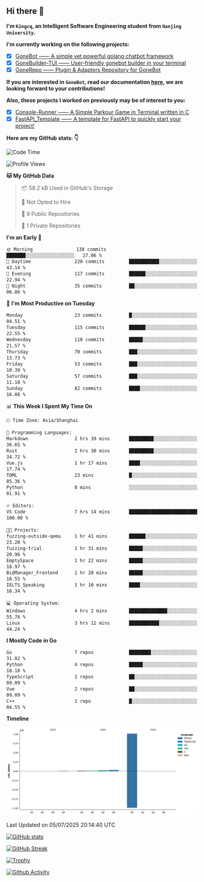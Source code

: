 ## Hi there 👋

**I'm `Kingcq`, an Intelligent Software Engineering student from `Nanjing University`.**

**I'm currently working on the following projects:**

- [x] [GoneBot —— A simple yet powerful golang chatbot framework](https://github.com/gonebot-dev/gonebot)
- [x] [GoneBuilder-TUI —— User-friendly gonebot builder in your terminal](https://github.com/gonebot-dev/gonebuilder-tui)
- [x] [GoneRepo —— Plugin & Adapters Repository for GoneBot](https://github.com/gonebot-dev/gonerepo)

**If you are interested in `GoneBot`, read our documentation [here](https://gonebot-dev.github.io/), we are looking forward to your contributions!**

**Also, these projects I worked on previously may be of interest to you:**

- [x] [Console-Runner —— A Simple Parkour Game in Terminal written in C](https://github.com/Kingcxp/Console-Runners)
- [x] [FastAPI_Template —— A template for FastAPI to quickly start your project!](https://github.com/Kingcxp/FastAPI_Template)

**Here are my GitHub stats: 👇**
<!--START_SECTION:waka-->
![Code Time](http://img.shields.io/badge/Code%20Time-1%2C764%20hrs%2035%20mins-blue)

![Profile Views](http://img.shields.io/badge/Profile%20Views-0-blue)

**🐱 My GitHub Data** 

> 📦 58.2 kB Used in GitHub's Storage 
 > 
> 🚫 Not Opted to Hire
 > 
> 📜 9 Public Repositories 
 > 
> 🔑 1 Private Repositories 
 > 
**I'm an Early 🐤** 

```text
🌞 Morning                138 commits         ███████░░░░░░░░░░░░░░░░░░   27.06 % 
🌆 Daytime                220 commits         ███████████░░░░░░░░░░░░░░   43.14 % 
🌃 Evening                117 commits         ██████░░░░░░░░░░░░░░░░░░░   22.94 % 
🌙 Night                  35 commits          ██░░░░░░░░░░░░░░░░░░░░░░░   06.86 % 
```
📅 **I'm Most Productive on Tuesday** 

```text
Monday                   23 commits          █░░░░░░░░░░░░░░░░░░░░░░░░   04.51 % 
Tuesday                  115 commits         ██████░░░░░░░░░░░░░░░░░░░   22.55 % 
Wednesday                110 commits         █████░░░░░░░░░░░░░░░░░░░░   21.57 % 
Thursday                 70 commits          ███░░░░░░░░░░░░░░░░░░░░░░   13.73 % 
Friday                   53 commits          ███░░░░░░░░░░░░░░░░░░░░░░   10.39 % 
Saturday                 57 commits          ███░░░░░░░░░░░░░░░░░░░░░░   11.18 % 
Sunday                   82 commits          ████░░░░░░░░░░░░░░░░░░░░░   16.08 % 
```


📊 **This Week I Spent My Time On** 

```text
🕑︎ Time Zone: Asia/Shanghai

💬 Programming Languages: 
Markdown                 2 hrs 39 mins       █████████░░░░░░░░░░░░░░░░   36.65 % 
Rust                     2 hrs 30 mins       █████████░░░░░░░░░░░░░░░░   34.72 % 
Vue.js                   1 hr 17 mins        ████░░░░░░░░░░░░░░░░░░░░░   17.74 % 
TOML                     23 mins             █░░░░░░░░░░░░░░░░░░░░░░░░   05.36 % 
Python                   8 mins              ░░░░░░░░░░░░░░░░░░░░░░░░░   01.91 % 

🔥 Editors: 
VS Code                  7 hrs 14 mins       █████████████████████████   100.00 % 

🐱‍💻 Projects: 
fuzzing-outside-qemu     1 hr 41 mins        ██████░░░░░░░░░░░░░░░░░░░   23.28 % 
fuzzing-trial            1 hr 31 mins        █████░░░░░░░░░░░░░░░░░░░░   20.96 % 
EmptySpace               1 hr 22 mins        █████░░░░░░░░░░░░░░░░░░░░   18.97 % 
BidManager_Frontend      1 hr 20 mins        █████░░░░░░░░░░░░░░░░░░░░   18.55 % 
IELTS_Speaking           1 hr 10 mins        ████░░░░░░░░░░░░░░░░░░░░░   16.34 % 

💻 Operating System: 
Windows                  4 hrs 2 mins        ██████████████░░░░░░░░░░░   55.76 % 
Linux                    3 hrs 12 mins       ███████████░░░░░░░░░░░░░░   44.24 % 
```

**I Mostly Code in Go** 

```text
Go                       7 repos             ████████░░░░░░░░░░░░░░░░░   31.82 % 
Python                   4 repos             █████░░░░░░░░░░░░░░░░░░░░   18.18 % 
TypeScript               2 repos             ██░░░░░░░░░░░░░░░░░░░░░░░   09.09 % 
Vue                      2 repos             ██░░░░░░░░░░░░░░░░░░░░░░░   09.09 % 
C++                      1 repo              █░░░░░░░░░░░░░░░░░░░░░░░░   04.55 % 
```



**Timeline**

![Lines of Code chart](https://raw.githubusercontent.com/Kingcxp/Kingcxp/main/assets/bar_graph.png)


 Last Updated on 05/07/2025 20:14:40 UTC
<!--END_SECTION:waka-->

[![GitHub stats](https://github-readme-stats.vercel.app/api?username=Kingcxp&show_icons=true&count_private=true&theme=aura&hide_border=true&icon_color=FF4500&text_color=76EE00)](https://github.com/anuraghazra/github-readme-stats)    

[![GitHub Streak](https://github-readme-streak-stats.herokuapp.com/?user=Kingcxp&hide_border=true&theme=catppuccin-macchiato)](https://git.io/streak-stats)

[![Trophy](https://github-profile-trophy.vercel.app/?username=Kingcxp&theme=dracula)](https://github.com/ryo-ma/github-profile-trophy)

[![Github Activity](https://github-readme-activity-graph.vercel.app/graph?username=Kingcxp&theme=tokyo-night&hide_border=true)](https://github.com/ashutosh00710/github-readme-activity-graph)